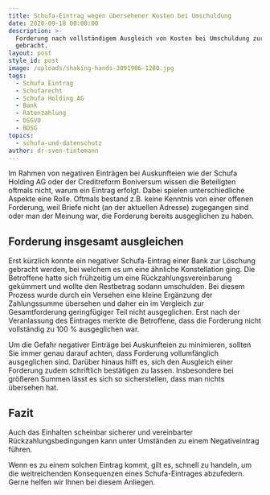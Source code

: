```yaml
---
title: Schufa-Eintrag wegen übersehener Kosten bei Umschuldung
date: 2020-09-18 00:00:00
description: >-
  Forderung nach vollständigem Ausgleich von Kosten bei Umschuldung zur Löschung
  gebracht.
layout: post
style_id: post
image: /uploads/shaking-hands-3091906-1280.jpg
tags:
  - Schufa Eintrag
  - Schufarecht
  - Schufa Holding AG
  - Bank
  - Ratenzahlung
  - DSGVO
  - BDSG
topics:
  - schufa-und-datenschutz
author: dr-sven-tintemann
---
```


Im Rahmen von negativen Einträgen bei Auskunfteien wie der Schufa Holding AG oder der Creditreform Boniversum wissen die Beteiligten oftmals nicht, warum ein Eintrag erfolgt. Dabei spielen unterschiedliche Aspekte eine Rolle. Oftmals bestand z.B. keine Kenntnis von einer offenen Forderung, weil Briefe nicht (an der aktuellen Adresse) zugegangen sind oder man der Meinung war, die Forderung bereits ausgeglichen zu haben.

## Forderung insgesamt ausgleichen

Erst kürzlich konnte ein negativer Schufa-Eintrag einer Bank zur Löschung gebracht werden, bei welchem es um eine ähnliche Konstellation ging. Die Betroffene hatte sich frühzeitig um eine Rückzahlungsvereinbarung gekümmert und wollte den Restbetrag sodann umschulden. Bei diesem Prozess wurde durch ein Versehen eine kleine Ergänzung der Zahlungssumme übersehen und daher ein im Vergleich zur Gesamtforderung geringfügiger Teil nicht ausgeglichen. Erst nach der Veranlassung des Eintrages merkte die Betroffene, dass die Forderung nicht vollständig zu 100 % ausgeglichen war.

Um die Gefahr negativer Einträge bei Auskunfteien zu minimieren, sollten Sie immer genau darauf achten, dass Forderung vollumfänglich ausgeglichen sind. Darüber hinaus hilft es, sich den Ausgleich einer Forderung zudem schriftlich bestätigen zu lassen. Insbesondere bei grö&szlig;eren Summen lässt es sich so sicherstellen, dass man nichts übersehen hat.

## Fazit

Auch das Einhalten scheinbar sicherer und vereinbarter Rückzahlungsbedingungen kann unter Umständen zu einem Negativeintrag führen.

Wenn es zu einem solchen Eintrag kommt, gilt es, schnell zu handeln, um die weitreichenden Konsequenzen eines Schufa-Eintrages abzufedern. Gerne helfen wir Ihnen bei diesem Anliegen.&nbsp;